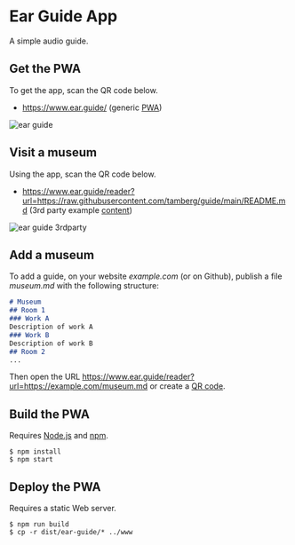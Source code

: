 # Ear Guide App
A simple audio guide.

## Get the PWA
To get the app, scan the QR code below.
- https://www.ear.guide/ (generic [PWA](https://developer.mozilla.org/en-US/docs/Web/Progressive_web_apps))

![ear guide](https://github.com/ear-guide/ear-guide-app/assets/142092/fa0e4d1d-8e81-4d6e-8973-dc4c5a2c807c)

## Visit a museum
Using the app, scan the QR code below.
- https://www.ear.guide/reader?url=https://raw.githubusercontent.com/tamberg/guide/main/README.md (3rd party example [content](https://raw.githubusercontent.com/tamberg/guide/main/README.md))

![ear guide 3rdparty](https://github.com/ear-guide/ear-guide-app/assets/142092/c22d99ac-ca2d-4cc5-b8bb-ce378abcc2e3)

## Add a museum
To add a guide, on your website _example.com_ (or on Github), publish a file _museum.md_ with the following structure:

```md
# Museum
## Room 1
### Work A
Description of work A
### Work B
Description of work B
## Room 2
...
```

Then open the URL https://www.ear.guide/reader?url=https://example.com/museum.md or create a [QR code](https://ddg.co/?q=qr+https://www.ear.guide/reader?url=https://example.com/museum.md).

## Build the PWA
Requires [Node.js](https://nodejs.org) and [npm](https://npmjs.com).
```console
$ npm install
$ npm start
```

## Deploy the PWA
Requires a static Web server.
```console
$ npm run build
$ cp -r dist/ear-guide/* ../www
```
